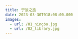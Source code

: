 ```yaml
---
title: 宁波之旅
date: 2023-03-30T018:08:00.000
images:
  - url: /01_ningbo.jpg
  - url: /02_library.jpg
---
```

